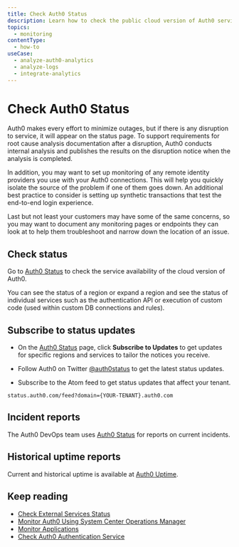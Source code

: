 ```yaml
---
title: Check Auth0 Status
description: Learn how to check the public cloud version of Auth0 service availability, incident reports, and historical uptime reports. 
topics:
  - monitoring
contentType:
  - how-to
useCase:
  - analyze-auth0-analytics
  - analyze-logs
  - integrate-analytics
---
```


# Check Auth0 Status

Auth0 makes every effort to minimize outages, but if there is any disruption to service, it will appear on the status page. To support requirements for root cause analysis documentation after a disruption, Auth0 conducts internal analysis and publishes the results on the disruption notice when the analysis is completed.

In addition, you may want to set up monitoring of any remote identity providers you use with your Auth0 connections. This will help you quickly isolate the source of the problem if one of them goes down. An additional best practice to consider is setting up synthetic transactions that test the end-to-end login experience.

Last but not least your customers may have some of the same concerns, so you may want to document any monitoring pages or endpoints they can look at to help them troubleshoot and narrow down the location of an issue.

## Check status

Go to [Auth0 Status](https://status.auth0.com) to check the service availability of the cloud version of Auth0. 

You can see the status of a region or expand a region and see the status of individual services such as the authentication API or execution of custom code (used within custom DB connections and rules).

## Subscribe to status updates

* On the [Auth0 Status](https://status.auth0.com) page, click **Subscribe to Updates** to get updates for specific regions and services to tailor the notices you receive. 

* Follow Auth0 on Twitter [@auth0status](https://twitter.com/auth0status) to get the latest status updates.

* Subscribe to the Atom feed to get status updates that affect your tenant.

`status.auth0.com/feed?domain={YOUR-TENANT}.auth0.com`

## Incident reports

The Auth0 DevOps team uses [Auth0 Status](https://status.auth0.com) for reports on current incidents.

## Historical uptime reports

Current and historical uptime is available at [Auth0 Uptime](http://uptime.auth0.com).

## Keep reading

* [Check External Services Status](/monitoring/guides/check-external-services)
* [Monitor Auth0 Using System Center Operations Manager](/monitoring/guides/monitor-using-scom)
* [Monitor Applications](/monitoring/guides/monitor-applications)
* [Check Auth0 Authentication Service](/monitoring/guides/test-testall-endpoints)
